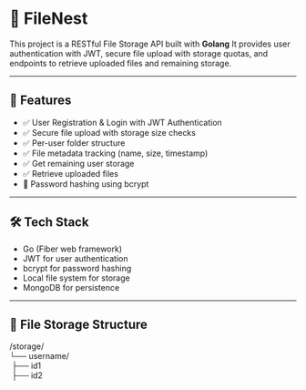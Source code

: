 # 📁 FileNest

This project is a RESTful File Storage API built with **Golang**
It provides user authentication with JWT, secure file upload with storage quotas, and endpoints to retrieve uploaded files and remaining storage.

---

## 📌 Features

- ✅ User Registration & Login with JWT Authentication
- ✅ Secure file upload with storage size checks
- ✅ Per-user folder structure
- ✅ File metadata tracking (name, size, timestamp)
- ✅ Get remaining user storage
- ✅ Retrieve uploaded files
- 🔐 Password hashing using bcrypt

---

## 🛠 Tech Stack

- Go (Fiber web framework)
- JWT for user authentication
- bcrypt for password hashing
- Local file system for storage
- MongoDB for persistence

---

## 🧩 File Storage Structure
/storage/</br>
└── username/</br>
    &nbsp;├── id1</br>
    &nbsp;├── id2</br>
